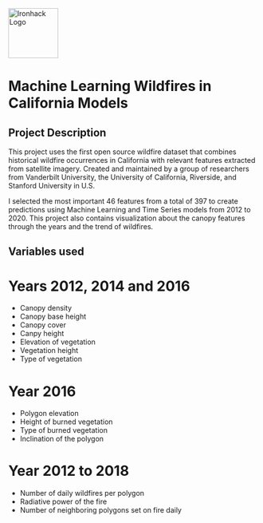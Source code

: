 <img src="https://bit.ly/2VnXWr2" alt="Ironhack Logo" width="100"/>

# Machine Learning Wildfires in California Models

## Project Description

This project uses the first open source wildfire dataset that combines historical wildfire occurrences in California with relevant features extracted from satellite imagery. Created and maintained by a group of researchers from Vanderbilt University, the University of California, Riverside, and Stanford University in U.S.

I selected the most important 46 features from a total of 397 to create predictions using Machine Learning and Time Series models from 2012 to 2020. This project also contains visualization about the canopy features through the years and the trend of wildfires.

## Variables used

# Years 2012, 2014 and 2016

- Canopy density 
- Canopy base height 
- Canopy cover 
- Canpy height 
- Elevation of vegetation
- Vegetation height 
- Type of vegetation


# Year 2016 

- Polygon elevation 
- Height of burned vegetation
- Type of burned vegetation 
- Inclination of the polygon


# Year 2012 to 2018

- Number of daily wildfires per polygon 
- Radiative power of the fire
- Number of neighboring polygons set on fire daily






